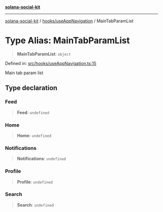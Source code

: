 [**solana-social-kit**](../../../README.md)

***

[solana-social-kit](../../../README.md) / [hooks/useAppNavigation](../README.md) / MainTabParamList

# Type Alias: MainTabParamList

> **MainTabParamList**: `object`

Defined in: [src/hooks/useAppNavigation.ts:15](https://github.com/SendArcade/solana-social-starter/blob/98f94bb63d3814df24512365f6ae706d273e698f/src/hooks/useAppNavigation.ts#L15)

Main tab param list

## Type declaration

### Feed

> **Feed**: `undefined`

### Home

> **Home**: `undefined`

### Notifications

> **Notifications**: `undefined`

### Profile

> **Profile**: `undefined`

### Search

> **Search**: `undefined`
